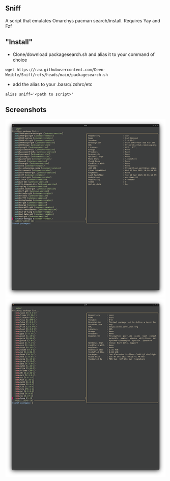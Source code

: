 ## Sniff 

A script that emulates Omarchys pacman search/install.
Requires Yay and Fzf

## "Install"

- Clone/download packagesearch.sh and alias it to your command of choice
```
wget https://raw.githubusercontent.com/Deen-Weible/Sniff/refs/heads/main/packagesearch.sh
```
- add the alias to your .basrc/.zshrc/etc
```
alias sniff='<path to script>'
```

## Screenshots

 ![Feature 1](Media/aur.png) 
![Feature 2](Media/core.png) 

